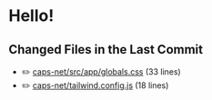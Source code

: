 # Hello!

<!-- CHANGED_FILES_START -->
## Changed Files in the Last Commit
- ✏️ [caps-net/src/app/globals.css](./caps-net/src/app/globals.css) (33 lines)
- ✏️ [caps-net/tailwind.config.js](./caps-net/tailwind.config.js) (18 lines)
<!-- CHANGED_FILES_END -->
